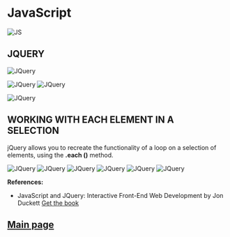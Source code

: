 
# JavaScript

![JS](../201classes/Images201/js.png)

## JQUERY

![JQuery](Images301/JQ-and-JS.jpg)

![JQuery](Images301/JQ5a.png)
![JQuery](Images301/JQ5b.png)

![JQuery](Images301/JQ6.png)

## WORKING WITH EACH ELEMENT IN A SELECTION

jQuery allows you to recreate the functionality of a loop on a selection of elements, using the **.each ()** method.

![JQuery](Images301/JQ.png)
![JQuery](Images301/JQ1.png)
![JQuery](Images301/JQ2.png)
![JQuery](Images301/JQ3.png)
![JQuery](Images301/JQ4.png)
![JQuery](Images301/JQ7.png)

**References:**

- JavaScript and JQuery: Interactive Front-End Web Development
by Jon Duckett [Get the book](https://www.amazon.com/JavaScript-JQuery-Interactive-Front-End-Development/dp/1118531647)

## [Main page](https://amjadmesmar.github.io/reading-notes/)
